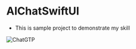 # AIChatSwiftUI
- This is sample project to demonstrate my skill

![ChatGTP](https://github.com/dhaval-dobariya/ChatGTPSwiftUI/assets/51996176/2f04be9c-f7aa-4a8e-9020-99661e91284d)
